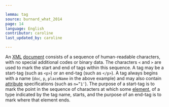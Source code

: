 ```yaml
---

lemma: tag
source: burnard_what_2014
page: 14
language: English
contributor: caroline
last_updated_by: caroline

---
```


An [XML](XML.html) [document](document.html) consists of a sequence of human-readable characters, with no special additional codes or binary data. The characters `<` and `>` are used to mark the start and end of tags within this sequence. A tag may be a start-tag (such as `<p>`) or an end-tag (such as `</p>`). A tag always begins with a name (`doc`, `p`, `placeName` in the above example) and may also contain [attribute](attribute.html) specifications (such as `n=”1″`). The purpose of a start-tag is to mark the point in the sequence of characters at which some [element](element.html), of a type indicated by the tag name, starts, and the purpose of an end-tag is to mark where that element ends.
